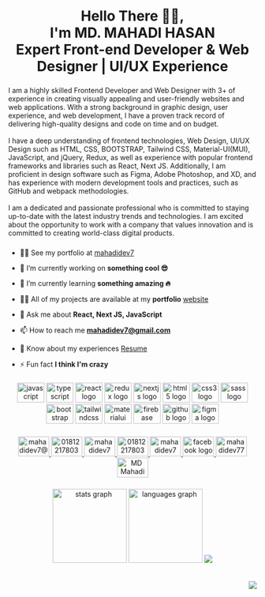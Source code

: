 <h1 align="center">Hello There 🖐🏼,<br>I'm MD. MAHADI HASAN<br>Expert Front-end Developer & Web Designer | UI/UX Experience</h1>

###

<p align="left">I am a highly skilled Frontend Developer and Web Designer with 3+ of experience in creating visually appealing and user-friendly websites and web applications. With a strong background in graphic design, user experience, and web development, I have a proven track record of delivering high-quality designs and code on time and on budget.<br><br>I have a deep understanding of frontend technologies, Web Design, UI/UX Design such as HTML, CSS, BOOTSTRAP, Tailwind CSS, Material-UI(MUI), JavaScript, and jQuery, Redux, as well as experience with popular frontend frameworks and libraries such as React, Next JS. Additionally, I am proficient in design software such as Figma, Adobe Photoshop, and XD, and has experience with modern development tools and practices, such as GitHub and webpack methodologies.<br><br>I am a dedicated and passionate professional who is committed to staying up-to-date with the latest industry trends and technologies. I am excited about the opportunity to work with a company that values innovation and is committed to creating world-class digital products.</p>

###

###

<!-- * I'm based in Comilla Bangladesh -->
* 👨‍✈️ See my portfolio at <a href="https://mahadidev7-portfolio.web.app/" target="_blank">mahadidev7</a>

- 🔭 I’m currently working on **something cool 😎**

- 🌱 I’m currently learning **something amazing 🔥**

- 👨‍💻 All of my projects are available at my **portfolio** [website](https://mahadidev7-portfolio.web.app/)

- 💬 Ask me about **React, Next JS, JavaScript**

- 📫 How to reach me **mahadidev7@gmail.com**

- 📄 Know about my experiences [Resume](https://docs.google.com/document/d/13ahC3_eN5kk03PNZpXXOEZ5Kmm-U7TCUKSz3RZucze4/edit?usp=sharing)

- ⚡ Fun fact **I think I'm crazy**

###


###

<div align="center">
  <img src="https://cdn.jsdelivr.net/gh/devicons/devicon/icons/javascript/javascript-plain.svg" height="40" width="55" alt="javascript logo"  />
  <img src="https://cdn.jsdelivr.net/gh/devicons/devicon/icons/typescript/typescript-original.svg" height="40" width="55" alt="typescript logo"  />
  <img src="https://cdn.jsdelivr.net/gh/devicons/devicon/icons/react/react-original-wordmark.svg" height="40" width="55" alt="react logo"  />
  <img src="https://cdn.jsdelivr.net/gh/devicons/devicon/icons/redux/redux-original.svg" height="40" width="55" alt="redux logo"  />
  <img src="https://cdn.jsdelivr.net/gh/devicons/devicon/icons/nextjs/nextjs-original.svg" height="40" width="55" alt="nextjs logo"  />
  <img src="https://cdn.jsdelivr.net/gh/devicons/devicon/icons/html5/html5-plain-wordmark.svg" height="40" width="55" alt="html5 logo"  />
  <img src="https://cdn.jsdelivr.net/gh/devicons/devicon/icons/css3/css3-plain-wordmark.svg" height="40" width="55" alt="css3 logo"  />
  <img src="https://cdn.jsdelivr.net/gh/devicons/devicon/icons/sass/sass-original.svg" height="40" width="55" alt="sass logo"  />
  <img src="https://cdn.jsdelivr.net/gh/devicons/devicon/icons/bootstrap/bootstrap-original.svg" height="40" width="55" alt="bootstrap logo"  />
  <img src="https://cdn.jsdelivr.net/gh/devicons/devicon/icons/tailwindcss/tailwindcss-plain.svg" height="40" width="55" alt="tailwindcss logo"  />
  <img src="https://cdn.jsdelivr.net/gh/devicons/devicon/icons/materialui/materialui-original.svg" height="40" width="55" alt="materialui logo"  />
  <img src="https://cdn.jsdelivr.net/gh/devicons/devicon/icons/firebase/firebase-plain-wordmark.svg" height="40" width="55" alt="firebase logo"  />
  <img src="https://cdn.jsdelivr.net/gh/devicons/devicon/icons/github/github-original.svg" height="40" width="55" alt="github logo"  />
  <img src="https://cdn.jsdelivr.net/gh/devicons/devicon/icons/figma/figma-original.svg" height="40" width="55" alt="figma logo"  />
</div>

###


###

<div align="center">
  <a href="https://mail.google.com/mail/u/2/#inbox?compose=GTvVlcRzDfllBWnfPQBpVkpZqRfJXWQxpsKTBzDjxknvsjXZjbfLVwJzQtKBJDrqPlCSwJwDzgQrN" target="_blank">
    <img src="https://raw.githubusercontent.com/maurodesouza/profile-readme-generator/master/src/assets/icons/social/gmail/default.svg" width="63" height="40" alt="mahadidev7@gmail.com"  />
  </a>
  <a href="01812217803" target="_blank">
    <img src="https://raw.githubusercontent.com/maurodesouza/profile-readme-generator/master/src/assets/icons/social/whatsapp/default.svg" width="63" height="40" alt="01812217803"  />
  </a>
  <a href="https://www.linkedin.com/in/mahadidev7/" target="_blank">
    <img src="https://raw.githubusercontent.com/maurodesouza/profile-readme-generator/master/src/assets/icons/social/linkedin/default.svg" width="63" height="40" alt="mahadidev7"  />
  </a>
  <a href="01812217803" target="_blank">
    <img src="https://raw.githubusercontent.com/maurodesouza/profile-readme-generator/master/src/assets/icons/social/telegram/default.svg" width="63" height="40" alt="01812217803"  />
  </a>
  <a href="https://twitter.com/mahadidev7" target="_blank">
    <img src="https://raw.githubusercontent.com/maurodesouza/profile-readme-generator/master/src/assets/icons/social/twitter/default.svg" width="63" height="40" alt="mahadidev7"  />
  </a>
  <a href="https://www.facebook.com/mahadidev77/" target="_blank">
    <img src="https://raw.githubusercontent.com/maurodesouza/profile-readme-generator/master/src/assets/icons/social/facebook/default.svg" width="63" height="40" alt="facebook logo"  />
  </a>
  <a href="https://www.instagram.com/mahadidev7/" target="_blank">
    <img src="https://raw.githubusercontent.com/maurodesouza/profile-readme-generator/master/src/assets/icons/social/instagram/default.svg" width="63" height="40" alt="mahadidev77"  />
  </a>
  <a href="https://discord.com/users/MD Mahadi Hasan#2603" target="_blank">
    <img src="https://raw.githubusercontent.com/maurodesouza/profile-readme-generator/master/src/assets/icons/social/discord/default.svg" width="63" height="40" alt="MD Mahadi Hasan#2603"  />
  </a>
</div>

###

###

<div align="center">
  <img src="https://github-readme-stats.vercel.app/api?hide_title=false&hide_rank=false&show_icons=true&include_all_commits=true&count_private=true&disable_animations=false&theme=dracula&locale=en&hide_border=true&username=mahadidev7" height="150" alt="stats graph"  />
  <img src="https://github-readme-stats.vercel.app/api/top-langs?locale=en&hide_title=false&layout=compact&card_width=320&langs_count=5&theme=dracula&hide_border=true&username=mahadidev7" height="150" alt="languages graph"  /> 
  <a href="http://www.github.com/mahadidev7"><img src="https://github-readme-streak-stats.herokuapp.com/?user=mahadidev7&stroke=ffffff&background=282A36&ring=0891b2&fire=0891b2&currStreakNum=ffffff&currStreakLabel=0891b2&sideNums=ffffff&sideLabels=ffffff&dates=ffffff&hide_border=true" /></a>
</div>


<br clear="both">
<br clear="both">

<div align="right">
  <img src="https://visitor-badge.laobi.icu/badge?page_id=mahadidev7"  />
</div>

###
